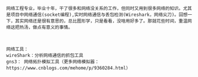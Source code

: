 	网络工程专业，毕业十年，干了很多和网络没关系的工作，但同时又用到很多网络的知识。尤其是项目中网络通信(socket编程),实时网络通信与丢包检测(Wireshark，网络尖刀)。回想一下，其实网络还是很有意思的，总比图形学，只是看看，没啥用好多了。那就花些时间，重温网络这把热汤，做点有意义的事情。
	
	
	
	网络工具：
	wireShark：分析网络通信的抓包工具
	gns3： 网络拓扑模拟工具（更多网络模拟器：https://www.cnblogs.com/mehome/p/9360284.html）